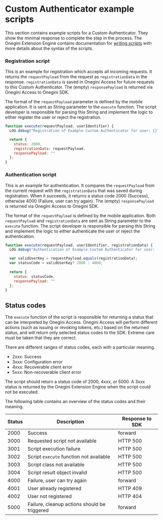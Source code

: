 # Custom Authenticator example scripts

This section contains example scripts for a Custom Authenticator. They show the minimal response to complete the step in the process. The Onegini Extension Engine contains documentation for [writing scripts](https://docs-single-tenant.onegini.com/msp/stable/extension-engine/topics/writing-scripts.html) with more details about the syntax of the scripts. 

### Registration script

This is an example for registration which accepts all incoming requests. It returns the `requestPayload` from the request as `registrationData` in the response. `registrationData` is saved in Onegini Access for future requests to this Custom Authenticator. The (empty) `responsePayload` is returned via Onegini Access to Onegini SDK. 

The format of the `requestPayload` parameter is defined by the mobile application. It is sent as String parameter to the `execute` function. The script developer is responsible for parsing this String and implement the logic to either register the user or reject the registration.

```js
function execute(requestPayload, userIdentifier) {
  LOG.debug("Registration of Example Custom Authenticator for user: {}", userIdentifier);

  return {
    status: 2000,
    registrationData: requestPayload,
    responsePayload: ""
  };
}
```

### Authentication script

This is an example for authentication. It compares the `requestPayload` from the current request with the `registrationData` that was saved during registration. When it succeeds, it returns a status code 2000 (Success), otherwise 4000 (Failure, user can try again). The (empty) `responsePayload` is returned via Onegini Access to Onegini SDK.

The format of the `requestPayload` is defined by the mobile application. Both `requestPayload` and `registrationData` are sent as String parameter to the `execute` function. The script developer is responsible for parsing this String and implement the logic to either authenticate the user or reject the authentication.

```js
function execute(requestPayload, userIdentifier, registrationData) {
  LOG.debug("Authentication of Example Custom Authenticator for user: {}", userIdentifier);

  var validUserKey = requestPayload.equals(registrationData);
  var statusCode = validUserKey? 2000 : 4000;
  
  return {
    status: statusCode,
    responsePayload: ""
  };
}
```

## Status codes

The `execute` function of the script is responsible for returning a status that can be interpreted by Onegini Access. Onegini Access will perform different actions (such as issuing or revoking tokens, etc.) based on the returned status, and will return only selected status codes to the SDK. Extreme care must be taken that they are correct.

There are different ranges of status codes, each with a particular meaning.

* 2xxx: Success
* 3xxx: Configuration error
* 4xxx: Recoverable client error
* 5xxx: Non-recoverable client error

The script should return a status code of 2000, 4xxx, or 5000. A 3xxx status is returned by the Onegini Extension Engine when the script could not be executed. 

The following table contains an overview of the status codes and their meaning. 

| Status | Description                                      | Response to SDK
|--------|--------------------------------------------------|----------------
| 2000   | Success                                          | forward
| 3000   | Requested script not available                   | HTTP 500
| 3001   | Script execution failure                         | HTTP 500
| 3002   | Script `execute` function not available          | HTTP 500
| 3003   | Script class not available                       | HTTP 500
| 3004   | Script result object invalid                     | HTTP 500
| 4000   | Failure, user can try again                      | forward
| 4001   | User already registered                          | HTTP 409
| 4002   | User not registered                              | HTTP 404
| 5000   | Failure, cleanup actions should be triggered     | forward
